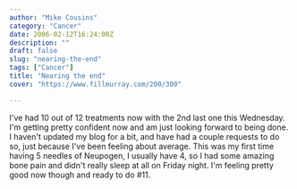 ```yaml
---
author: "Mike Cousins"
category: "Cancer"
date: 2006-02-12T16:24:00Z
description: ""
draft: false
slug: "nearing-the-end"
tags: ["Cancer"]
title: "Nearing the end"
cover: "https://www.fillmurray.com/200/300"

---
```


I've had 10 out of 12 treatments now with the 2nd last one this Wednesday. I'm
getting pretty confident now and am just looking forward to being done. I
haven't updated my blog for a bit, and have had a couple requests to do so, just
because I've been feeling about average. This was my first time having 5 needles
of Neupogen, I usually have 4, so I had some amazing bone pain and didn't really
sleep at all on Friday night. I'm feeling pretty good now though and ready to do
#11.